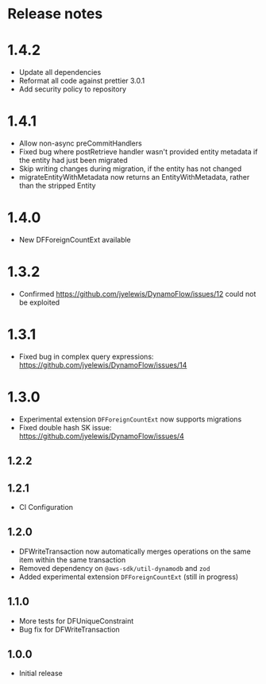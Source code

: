 # Release notes

# 1.4.2
 * Update all dependencies
 * Reformat all code against prettier 3.0.1
 * Add security policy to repository 

# 1.4.1
 * Allow non-async preCommitHandlers
 * Fixed bug where postRetrieve handler wasn't provided entity metadata if the entity had just been migrated
 * Skip writing changes during migration, if the entity has not changed
 * migrateEntityWithMetadata now returns an EntityWithMetadata, rather than the stripped Entity

# 1.4.0
 * New DFForeignCountExt available

# 1.3.2
 * Confirmed https://github.com/jyelewis/DynamoFlow/issues/12 could not be exploited

# 1.3.1
 * Fixed bug in complex query expressions: https://github.com/jyelewis/DynamoFlow/issues/14

# 1.3.0
 * Experimental extension `DFForeignCountExt` now supports migrations
 * Fixed double hash SK issue: https://github.com/jyelewis/DynamoFlow/issues/4

## 1.2.2
## 1.2.1
 * CI Configuration

## 1.2.0
 * DFWriteTransaction now automatically merges operations on the same item within the same transaction
 * Removed dependency on `@aws-sdk/util-dynamodb` and `zod`
 * Added experimental extension `DFForeignCountExt` (still in progress)

## 1.1.0
 * More tests for DFUniqueConstraint
 * Bug fix for DFWriteTransaction

## 1.0.0
 * Initial release
